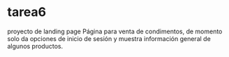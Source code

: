# tarea6
proyecto de landing page
Página para venta de condimentos, de momento solo da opciones de inicio de sesión y muestra información general de algunos productos.
